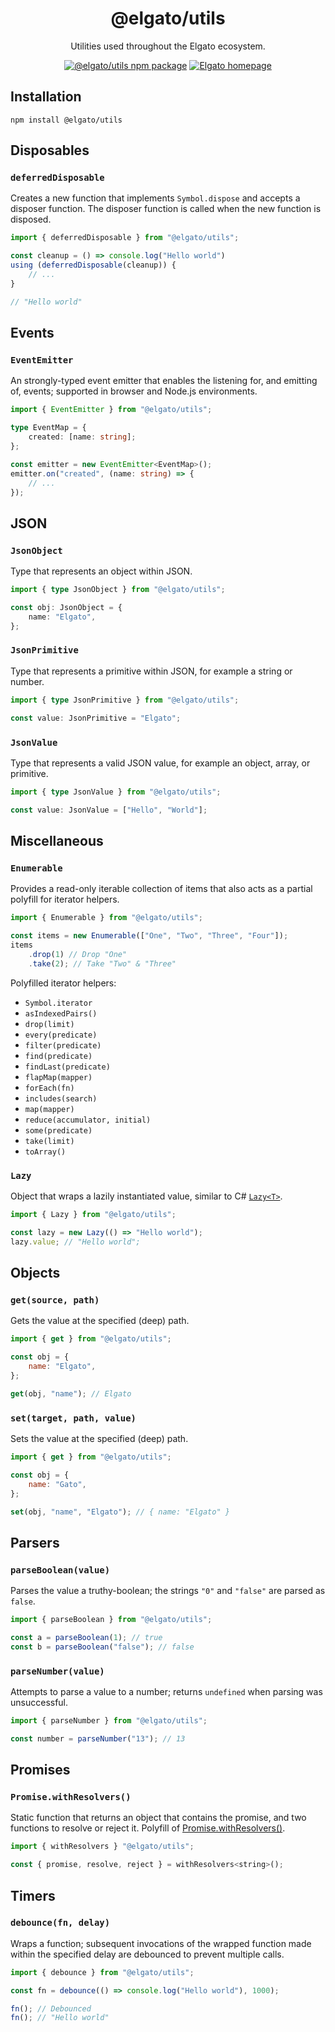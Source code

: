 <div align="center">

# @elgato/utils

Utilities used throughout the Elgato ecosystem.

[![@elgato/utils npm package](https://img.shields.io/npm/v/%40elgato/utils?logo=npm&logoColor=white)](https://www.npmjs.com/package/@elgato/utils)
[![Elgato homepage](https://img.shields.io/badge/Elgato-3431cf?labelColor=grey&logo=Elgato)](https://elgato.com)

</div>

## Installation

```
npm install @elgato/utils
```

## Disposables

### `deferredDisposable`

Creates a new function that implements `Symbol.dispose` and accepts a disposer function. The disposer function is called when the new function is disposed.

```js
import { deferredDisposable } from "@elgato/utils";

const cleanup = () => console.log("Hello world")
using (deferredDisposable(cleanup)) {
    // ...
}

// "Hello world"
```

## Events

### `EventEmitter`

An strongly-typed event emitter that enables the listening for, and emitting of, events; supported in browser and Node.js environments.

```ts
import { EventEmitter } from "@elgato/utils";

type EventMap = {
    created: [name: string];
};

const emitter = new EventEmitter<EventMap>();
emitter.on("created", (name: string) => {
    // ...
});
```

## JSON

### `JsonObject`

Type that represents an object within JSON.

```ts
import { type JsonObject } from "@elgato/utils";

const obj: JsonObject = {
    name: "Elgato",
};
```

### `JsonPrimitive`

Type that represents a primitive within JSON, for example a string or number.

```ts
import { type JsonPrimitive } from "@elgato/utils";

const value: JsonPrimitive = "Elgato";
```

### `JsonValue`

Type that represents a valid JSON value, for example an object, array, or primitive.

```ts
import { type JsonValue } from "@elgato/utils";

const value: JsonValue = ["Hello", "World"];
```

## Miscellaneous

### `Enumerable`

Provides a read-only iterable collection of items that also acts as a partial polyfill for iterator helpers.

```js
import { Enumerable } from "@elgato/utils";

const items = new Enumerable(["One", "Two", "Three", "Four"]);
items
    .drop(1) // Drop "One"
    .take(2); // Take "Two" & "Three"
```

Polyfilled iterator helpers:

- `Symbol.iterator`
- `asIndexedPairs()`
- `drop(limit)`
- `every(predicate)`
- `filter(predicate)`
- `find(predicate)`
- `findLast(predicate)`
- `flapMap(mapper)`
- `forEach(fn)`
- `includes(search)`
- `map(mapper)`
- `reduce(accumulator, initial)`
- `some(predicate)`
- `take(limit)`
- `toArray()`

### `Lazy`

Object that wraps a lazily instantiated value, similar to C# [`Lazy<T>`](https://learn.microsoft.com/en-us/dotnet/framework/performance/lazy-initialization).

```js
import { Lazy } from "@elgato/utils";

const lazy = new Lazy(() => "Hello world");
lazy.value; // "Hello world";
```

## Objects

### `get(source, path)`

Gets the value at the specified (deep) path.

```js
import { get } from "@elgato/utils";

const obj = {
    name: "Elgato",
};

get(obj, "name"); // Elgato
```

### `set(target, path, value)`

Sets the value at the specified (deep) path.

```js
import { get } from "@elgato/utils";

const obj = {
    name: "Gato",
};

set(obj, "name", "Elgato"); // { name: "Elgato" }
```

## Parsers

### `parseBoolean(value)`

Parses the value a truthy-boolean; the strings `"0"` and `"false"` are parsed as `false`.

```js
import { parseBoolean } from "@elgato/utils";

const a = parseBoolean(1); // true
const b = parseBoolean("false"); // false
```

### `parseNumber(value)`

Attempts to parse a value to a number; returns `undefined` when parsing was unsuccessful.

```js
import { parseNumber } from "@elgato/utils";

const number = parseNumber("13"); // 13
```

## Promises

### `Promise.withResolvers()`

Static function that returns an object that contains the promise, and two functions to resolve or reject it. Polyfill of [Promise.withResolvers()](https://developer.mozilla.org/en-US/docs/Web/JavaScript/Reference/Global_Objects/Promise/withResolvers).

```js
import { withResolvers } "@elgato/utils";

const { promise, resolve, reject } = withResolvers<string>();
```

## Timers

### `debounce(fn, delay)`

Wraps a function; subsequent invocations of the wrapped function made within the specified delay are debounced to prevent multiple calls.

```js
import { debounce } from "@elgato/utils";

const fn = debounce(() => console.log("Hello world"), 1000);

fn(); // Debounced
fn(); // "Hello world"
```
